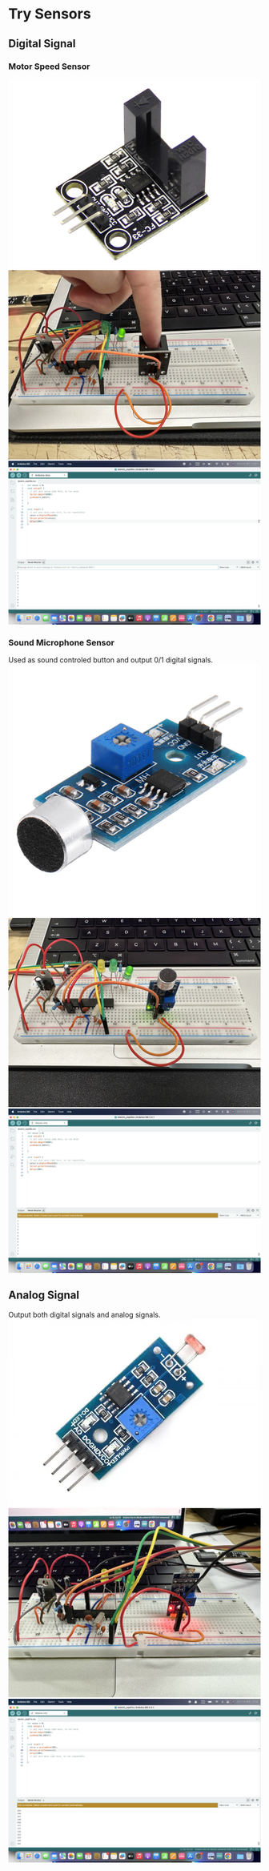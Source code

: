 # Try Sensors

## Digital Signal
### Motor Speed Sensor
![Motor Speed Sensor Photo](images/MotorSpeedSensor.jpg)
![Motor Speed Sensor circuit](images/MotorCircuit.jpg)
![Motor Speed Sensor Output](images/Motor.png)


### Sound Microphone Sensor
Used as sound controled button and output 0/1 digital signals.
![Sound Microphone Sensor Photo](images/SoundMicrophoneSensor.jpeg)
![Sound Microphone Sensor circuit](images/Sound1Circuit.jpg)
![Sound Microphone Sensor Output](images/Sound1.png)

## Analog Signal
Output both digital signals and analog signals.
![Sound Microphone Sensor Photo](images/LightSensor.jpeg)
![Sound Microphone Sensor circuit](images/LightCircuit.jpg)
![Sound Microphone Sensor Output](images/Light.png)
